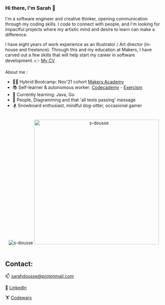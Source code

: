 ### Hi there, I'm Sarah 👋

I'm a software engineer and creative thinker, opening communication through my coding skills. I code to connect with people, and I'm looking for impactful projects where my artistic mind and desire to learn can make a difference.

I have eight years of work experience as an Illustrator / Art director (in-house and freelance). Through this and my education at Makers, I have carved out a few skills that will help start my career in software development. 👉 [My CV](https://github.com/s-dousse/CV)

About me :

- 👩‍🎓 Hybrid Bootcamp: Nov'21 cohort [Makers Academy](/https://makers.tech/)
- 📚 Self-learner & autonomous worker: [Codecademy](https://www.codecademy.com/profiles/s-dousse) - [Exercism](https://exercism.org/profiles/s-dousse)
- 🌱 Currently learning: Java, Go
- 💚 People, Diagramming and that 'all tests passing' message
- 🏂 Snowboard enthusiast, mindful dog-sitter, occasional gamer

<br />
<div align="center">
  <img src="https://github-readme-stats.vercel.app/api/top-langs?username=s-dousse&show_icons=true&title_color=3c8e7e&text_color=7cd1b8&locale=en&layout=compact" alt="s-dousse" />
  <img src="https://github-readme-stats.vercel.app/api?username=s-dousse&show_icons=true&title_color=3c8e7e&text_color=7cd1b8&locale=en" alt="s-dousse" width="400" />
</div>

<br />

## Contact:
📫 <sarahdousse@protonmail.com>

📄 [LinkedIn](https://www.linkedin.com/in/sarahdousse)

🏋 [Codewars](https://www.codewars.com/users/Swa_567)

